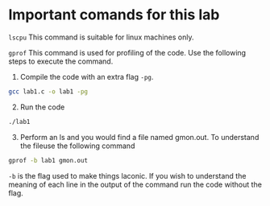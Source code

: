 # Important comands for this lab
`lscpu`
This command is suitable for linux machines only.

`gprof`
This command is used for profiling of the code. Use the following steps to execute the command.
1. Compile the code with an extra flag `-pg`.

```bash
gcc lab1.c -o lab1 -pg
```
  
2. Run the code   
  ```bash
  ./lab1
  ```
  
3. Perform an ls and you would find a file named gmon.out. To understand the fileuse the following command

  ```bash
  gprof -b lab1 gmon.out
  ```  
  `-b` is the flag used to make things laconic. If you wish to understand the meaning of each line in the output of the command run the code without the flag.
